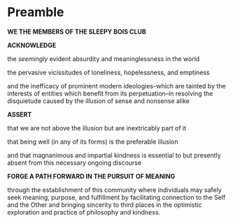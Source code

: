 # Preamble

**WE THE MEMBERS OF THE SLEEPY BOIS CLUB**

**ACKNOWLEDGE**&#x20;

the _seemingly_ evident absurdity and meaninglessness in the world

the pervasive vicissitudes of loneliness, hopelessness, and emptiness

and the inefficacy of prominent modern ideologies–which are tainted by the interests of entities which benefit from its perpetuation–in resolving the disquietude caused by the illusion of sense and nonsense alike

**ASSERT**

that we are not above the illusion but are inextricably part of it

that being well (in any of its forms) is the preferable illusion

and that magnanimous and impartial kindness is essential to but presently absent from this necessary ongoing discourse&#x20;

**FORGE A PATH FORWARD IN THE PURSUIT OF MEANING**&#x20;

through the establishment of this community where individuals may safely seek meaning, purpose, and fulfillment by facilitating connection to the Self and the Other and bringing sincerity to third places in the optimistic exploration and practice of philosophy and kindness.

